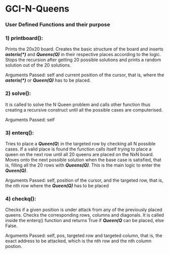 # GCI-N-Queens
### User Defined Functions and their purpose

### 1) printboard():

  Prints the 20x20 board. Creates the basic structure of the board and inserts ___asterix(*)___ and ___Queens(Q)___ in their 
  respective places according to the logic. Stops the recursion after getting 20 possible solutions and prints a random solution 
  out of the 20 solutions.
  
  Arguments Passed: self and current position of the cursor, that is, where the ___asterix(*)___ or  ___Queen(Q)___ has to be 
  placed.
  
### 2) solve():

  It is called to solve the N Queen problem and calls other function thus creating a recursive construct until all the possible 
  cases are computerised.
  
  Arguments Passed: self

### 3) enterq():

  Tries to place a ___Queen(Q___) in the targeted row by checking all N possible cases. If a valid place is found the function
  calls itself trying to place a queen on the next row until all 20 queens are placed on the NxN board. Moves onto the next 
  possible solution when the base case is satisfied, that is, filling all the 20 rows with ___Queens(Q)___. This is the main logic 
  to enter the ___Queen(Q)___.
  
  Arguments Passed: self, position of the cursor, and the targeted row, that is, the nth row where the ___Queen(Q)___ has to be 
  placed

### 4) checkq():
  
  Checks if a given position is under attack from any of the previously placed queens. Checks the corresponding rows, columns and 
  diagonals. It is called inside the enterq() function and returns True if ___Queen(Q___ can be placed, else False.
  
  Arguments Passed: self, pos, targeted row and targeted column, that is, the exact address to be attacked, which is the nth
  row and the nth column postion.
